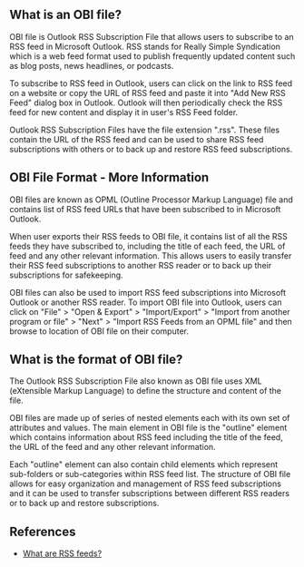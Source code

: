 ## What is an OBI file?

OBI file is Outlook RSS Subscription File that allows users to subscribe to an RSS feed in Microsoft Outlook. RSS stands for Really Simple Syndication which is a web feed format used to publish frequently updated content such as blog posts, news headlines, or podcasts.

To subscribe to RSS feed in Outlook, users can click on the link to RSS feed on a website or copy the URL of RSS feed and paste it into "Add New RSS Feed" dialog box in Outlook. Outlook will then periodically check the RSS feed for new content and display it in user's RSS Feed folder.

Outlook RSS Subscription Files have the file extension ".rss". These files contain the URL of the RSS feed and can be used to share RSS feed subscriptions with others or to back up and restore RSS feed subscriptions.

## OBI File Format - More Information

OBI files are known as OPML (Outline Processor Markup Language) file and contains list of RSS feed URLs that have been subscribed to in Microsoft Outlook.

When user exports their RSS feeds to OBI file, it contains list of all the RSS feeds they have subscribed to, including the title of each feed, the URL of feed and any other relevant information. This allows users to easily transfer their RSS feed subscriptions to another RSS reader or to back up their subscriptions for safekeeping.

OBI files can also be used to import RSS feed subscriptions into Microsoft Outlook or another RSS reader. To import OBI file into Outlook, users can click on "File" > "Open & Export" > "Import/Export" > "Import from another program or file" > "Next" > "Import RSS Feeds from an OPML file" and then browse to location of OBI file on their computer.

## What is the format of OBI file?

The Outlook RSS Subscription File also known as OBI file uses XML (eXtensible Markup Language) to define the structure and content of the file.

OBI files are made up of series of nested elements each with its own set of attributes and values. The main element in OBI file is the "outline" element which contains information about RSS feed including the title of the feed, the URL of the feed and any other relevant information.

Each "outline" element can also contain child elements which represent sub-folders or sub-categories within RSS feed list. The structure of OBI file allows for easy organization and management of RSS feed subscriptions and it can be used to transfer subscriptions between different RSS readers or to back up and restore subscriptions.

## References
* [What are RSS feeds?](https://support.microsoft.com/en-us/office/what-are-rss-feeds-e8aaebc3-a0a7-40cd-9e10-88f9c1e74b97)
